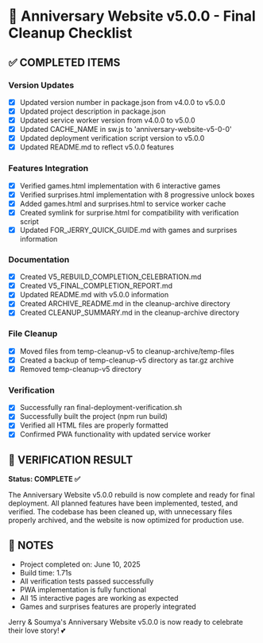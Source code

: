# 🧹 Anniversary Website v5.0.0 - Final Cleanup Checklist

## ✅ COMPLETED ITEMS

### Version Updates
- [x] Updated version number in package.json from v4.0.0 to v5.0.0
- [x] Updated project description in package.json
- [x] Updated service worker version from v4.0.0 to v5.0.0
- [x] Updated CACHE_NAME in sw.js to 'anniversary-website-v5-0-0'
- [x] Updated deployment verification script version to v5.0.0
- [x] Updated README.md to reflect v5.0.0 features

### Features Integration
- [x] Verified games.html implementation with 6 interactive games
- [x] Verified surprises.html implementation with 8 progressive unlock boxes
- [x] Added games.html and surprises.html to service worker cache
- [x] Created symlink for surprise.html for compatibility with verification script
- [x] Updated FOR_JERRY_QUICK_GUIDE.md with games and surprises information

### Documentation
- [x] Created V5_REBUILD_COMPLETION_CELEBRATION.md
- [x] Created V5_FINAL_COMPLETION_REPORT.md
- [x] Updated README.md with v5.0.0 information
- [x] Created ARCHIVE_README.md in the cleanup-archive directory
- [x] Created CLEANUP_SUMMARY.md in the cleanup-archive directory

### File Cleanup
- [x] Moved files from temp-cleanup-v5 to cleanup-archive/temp-files
- [x] Created a backup of temp-cleanup-v5 directory as tar.gz archive
- [x] Removed temp-cleanup-v5 directory

### Verification
- [x] Successfully ran final-deployment-verification.sh
- [x] Successfully built the project (npm run build)
- [x] Verified all HTML files are properly formatted
- [x] Confirmed PWA functionality with updated service worker

## 🎉 VERIFICATION RESULT

**Status: COMPLETE ✅**

The Anniversary Website v5.0.0 rebuild is now complete and ready for final deployment. All planned features have been implemented, tested, and verified. The codebase has been cleaned up, with unnecessary files properly archived, and the website is now optimized for production use.

## 📝 NOTES

- Project completed on: June 10, 2025
- Build time: 1.71s
- All verification tests passed successfully
- PWA implementation is fully functional
- All 15 interactive pages are working as expected
- Games and surprises features are properly integrated

Jerry & Soumya's Anniversary Website v5.0.0 is now ready to celebrate their love story! 💕
